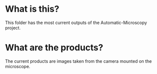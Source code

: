 # What is this?
This folder has the most current outputs of the Automatic-Microscopy project.

# What are the products?
The current products are images taken from the camera mounted on the microscope.

